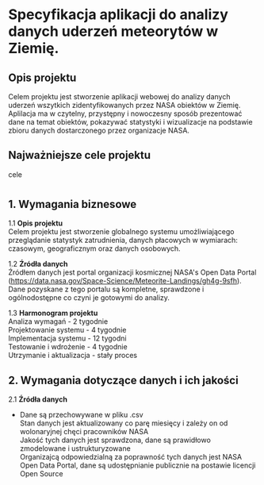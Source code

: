 # Specyfikacja aplikacji do analizy danych uderzeń meteorytów w Ziemię.  
## Opis projektu  
Celem projektu jest stworzenie aplikacji webowej do analizy danych uderzeń wszytkich zidentyfikowanych przez NASA obiektów w Ziemię. Aplilacja ma w czytelny, przystępny i nowoczesny sposób prezentować dane na temat obiektów, pokazywać statystyki i wizualizacje na podstawie zbioru danych dostarczonego przez organizacje NASA.
## Najważniejsze cele projektu  
cele
#

## 1. Wymagania biznesowe
1.1 **Opis projektu**  
Celem projektu jest stworzenie globalnego systemu umożliwiającego przeglądanie statystyk zatrudnienia, danych płacowych w wymiarach: czasowym, geograficznym oraz danych osobowych. 

1.2 **Źródła danych**  
Źródłem danych jest portal organizacji kosmicznej NASA's Open Data Portal (https://data.nasa.gov/Space-Science/Meteorite-Landings/gh4g-9sfh).
Dane pozyskane z tego portalu są kompletne, sprawdzone i ogólnodostępne co czyni je gotowymi do analizy.

1.3 **Harmonogram projektu**  
Analiza wymagań - 2 tygodnie  
Projektowanie systemu - 4 tygodnie  
Implementacja systemu - 12 tygodni  
Testowanie i wdrożenie - 4 tygodnie  
Utrzymanie i aktualizacja - stały proces  

## 2. Wymagania dotyczące danych i ich jakości  
2.1 **Źródła danych**  
- Dane są przechowywane w pliku .csv  
Stan danych  jest aktualizowany co parę miesięcy i zależy on od wolonaryjnej chęci pracowników NASA  
Jakość tych danych jest sprawdzona, dane są prawidłowo zmodelowane i ustrukturyzowane  
Organizajcą odpowiedzialną za poprawność tych danych jest NASA Open Data Portal, dane są udostępnianie publicznie na postawie licencji Open Source  
